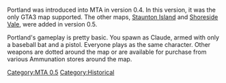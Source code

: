 Portland was introduced into MTA in version 0.4. In this version, it was the only GTA3 map supported. The other maps, [Staunton Island](/docs/gta3_staunton.md "wikilink") and [Shoreside Vale](/GTA3_SSV.md "wikilink"), were added in version 0.5.

Portland's gameplay is pretty basic. You spawn as Claude, armed with only a baseball bat and a pistol. Everyone plays as the same character. Other weapons are dotted around the map or are available for purchase from various Ammunation stores around the map.

[Category:MTA 0.5](/docs/category:mta_0.5.md "wikilink") [Category:Historical](/Category:Historical.md "wikilink")
